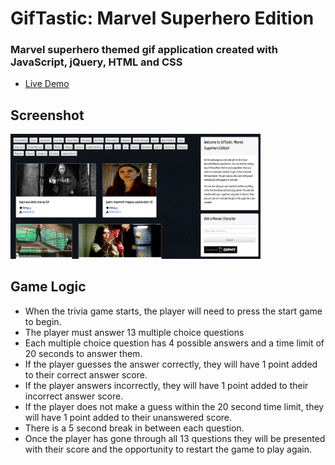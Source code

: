 <h1>GifTastic: Marvel Superhero Edition</h1>
<h3>Marvel superhero themed gif application created with JavaScript, jQuery, HTML and CSS</h3>

<ul>
<li><a href="https://adam28p.github.io/GifTastic/" target="_blank">Live Demo</a></li>
</ul>

<h2>Screenshot</h2>
<img src="assets/images/game-screenshot.png" width="400" alt="game screenshot" />

<h2>Game Logic</h2>
<ul>
<li>When the trivia game starts, the player will need to press the start game to begin.</li>
<li>The player must answer 13 multiple choice questions</li>
<li>Each multiple choice question has 4 possible answers and a time limit of 20 seconds to answer them.</li>
<li>If the player guesses the answer correctly, they will have 1 point added to their correct answer score.</li>
<li>If the player answers incorrectly, they will have 1 point added to their incorrect answer score.</li>
<li>If the player does not make a guess within the 20 second time limit, they will have 1 point added to their unanswered score.</li>
<li>There is a 5 second break in between each question.</li>
<li>Once the player has gone through all 13 questions they will be presented with their score and the opportunity to restart the game to play again.</li>
</ul>